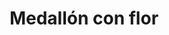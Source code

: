 ---
title: Medallón con flor
date: 
draft: false

# descripcion
description : Medallón con flor

materials: Plata 925

color: Plateado

dimensions: 3cm

code: 02-14-0202

type: "Dijes"

categories: []

price: $4.390,00

# Images
# first image will be shown in the product page
images:
  # - image: "images/path_to_image"
  # La ubicacion de las imagenes es imagenes/Dijes/Dijes.Plata/02-14-0202-medallon-con-flor
  - image: "./images/dijes/plata/02-14-0202-medallon-con-flor.JPG"
---